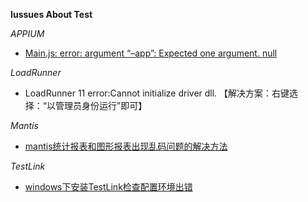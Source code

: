 **Iussues About Test**

_APPIUM_
* [Main.js: error: argument “–app”: Expected one argument. null](https://discuss.appium.io/t/main-js-error-argument-app-expected-one-argument-null/6805)

_LoadRunner_
* LoadRunner 11 error:Cannot initialize driver dll. 【解决方案：右键选择：“以管理员身份运行”即可】

_Mantis_
* [mantis统计报表和图形报表出现乱码问题的解决方法](http://www.cnblogs.com/tdskee/p/5642522.html)

_TestLink_
* [windows下安装TestLink检查配置环境出错](http://blog.163.com/ly676830315@126/blog/static/1017337222013111410131705/)

